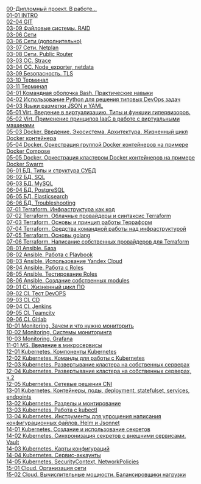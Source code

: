 [00-Дипломный проект. В работе...](homeworks/00-diploma)<BR>
[01-01 INTRO](homeworks/01-intro-01)<BR>
[02-04 GIT](homeworks/02-git-04)<BR>
[03-09 Файловые системы. RAID](homeworks/03-fs-09)<BR>
[03-06 Сети](homeworks/03-net-06)<BR>
[03-06 Сети (дополнительно)](homeworks/03-net-06_ds10)<BR>
[03-07 Сети. Netplan](homeworks/03-net-07)<BR>
[03-08 Сети. Public Router](homeworks/03-net-08)<BR>
[03-03 ОС. Strace](homeworks/03-os-03)<BR>
[03-04 ОС. Node_exporter, netdata](homeworks/03-os-04)<BR>
[03-09 Безопасность. TLS](homeworks/03-sec-09)<BR>
[03-10 Терминал](homeworks/03-term-01)<BR>
[03-11 Терминал](homeworks/03-term-02)<BR>
[04-01 Командная оболочка Bash. Практические навыки](homeworks/04-scr-01)<BR>
[04-02 Использование Python для решения типовых DevOps задач](homeworks/04-scr-02)<BR>
[04-03 Языки разметки JSON и YAML](homeworks/04-scr-03)<BR>
[05-01 Virt. Введение в виртуализацию. Типы и функции гипервизоров.](homeworks/05-virt-01-basics)<BR>
[05-02 Virt. Применение принципов IaaC в работе с виртуальными машинами](homeworks/05-virt-02-iaac)<BR>
[05-03 Docker. Введение. Экосистема. Архитектура. Жизненный цикл Docker контейнера](homeworks/05-virt-03-docker)<BR>
[05-04 Docker. Оркестрация группой Docker контейнеров на примере Docker Compose](homeworks/05-virt-04-compose)<BR>
[05-05 Docker. Оркестрация кластером Docker контейнеров на примере Docker Swarm](homeworks/05-virt-05-swarm)<BR>
[06-01 БД. Типы и структура СУБД](homeworks/06-db-01-basics)<BR>
[06-02 БД. SQL](homeworks/06-db-02-sql)<BR>
[06-03 БД. MySQL](homeworks/06-db-03-mysql)<BR>
[06-04 БД. PostgreSQL](homeworks/06-db-04-psql)<BR>
[06-05 БД. Elasticsearch](homeworks/06-db-05-elastic)<BR>
[06-06 БД. Troubleshooting](homeworks/06-db-06-tshooting)<BR>
[07-01 Terraform. Инфраструктура как код](homeworks/07-terraform-01-intro)<BR>
[07-02 Terraform. Облачные провайдеры и синтаксис Terraform](homeworks/07-terraform-02-syntax)<BR>
[07-03 Terraform. Основы и принцип работы Терраформ](homeworks/07-terraform-03-basic)<BR>
[07-04 Terraform. Средства командной работы над инфраструктурой](homeworks/07-terraform-04-teamwork)<BR>
[07-05 Terraform. Основы golang](homeworks/07-terraform-05-golang)<BR>
[07-06 Terraform. Написание собственных провайдеров для Terraform](homeworks/07-terraform-06-providers)<BR>
[08-01 Ansible. База](homeworks/08-ansible-01-basic)<BR>
[08-02 Ansible. Работа с Playbook](homeworks/08-ansible-02-playbook)<BR>
[08-03 Ansible. Использование Yandex Cloud](homeworks/08-ansible-03-yandex)<BR>
[08-04 Ansible. Работа с Roles](homeworks/08-ansible-04-role)<BR>
[08-05 Ansible. Тестирование Roles](homeworks/08-ansible-05-testing)<BR>
[08-06 Ansible. Создание собственных modules](homeworks/08-ansible-06-modules)<BR>
[09-01 CI. Жизненный цикл ПО](homeworks/09-ci-01-intro)<BR>
[09-02 CI. Тест DevOPS](homeworks/09-ci-02-devops)<BR>
[09-03 CI. CD](homeworks/09-ci-03-cicd)<BR>
[09-04 CI. Jenkins](homeworks/09-ci-04-jenkins)<BR>
[09-05 CI. Teamcity](homeworks/09-ci-05-teamcity)<BR>
[09-06 CI. Gitlab](homeworks/09-ci-06-gitlab)<BR>
[10-01 Monitoring. Зачем и что нужно мониторить](homeworks/10-monitoring-01-base)<BR>
[10-02 Monitoring. Системы мониторинга](homeworks/10-monitoring-02-systems)<BR>
[10-03 Monitoring. Grafana](homeworks/10-monitoring-03-grafana)<BR>
[11-01 MS. Введение в микросервисы](homeworks/11-microservices-01-intro)<BR>
[12-01 Kubernetes. Компоненты Kubernetes](homeworks/12-kubernetes-01-intro)<BR>
[12-02 Kubernetes. Команды для работы с Kubernetes](homeworks/12-kubernetes-02-commands)<BR>
[12-03 Kubernetes. Развертывание кластера на собственных серверах](homeworks/12-kubernetes-03-install-part-1)<BR>
[12-04 Kubernetes. Развертывание кластера на собственных серверах, ч.2](homeworks/12-kubernetes-04-install-part-2)<BR>
[12-05 Kubernetes. Сетевые решения CNI](homeworks/12-kubernetes-05-cni)<BR>
[13-01 Kubernetes. Контейнеры, поды, deployment, statefulset, services, endpoints](homeworks/13-kuberconfig-01-objects)<BR>
[13-02 Kubernetes. Разделы и монтирование](homeworks/13-kuberconfig-02-mounts)<BR>
[13-03 Kubernetes. Работа с kubectl](homeworks/13-kuberconfig-03-kubectl)<BR>
[13-04 Kubernetes. Инструменты для упрощения написания конфигурационных файлов. Helm и Jsonnet](homeworks/13-kuberconfig-04-helm)<BR>
[14-01 Kubernetes. Создание и использование секретов](homeworks/14-kuber-01-secrets)<BR>
[14-02 Kubernetes. Синхронизация секретов с внешними сервисами. Vault](homeworks/14-kuber-02-vault)<BR>
[14-03 Kubernetes. Карты конфигураций](homeworks/14-kuber-03-configmaps)<BR>
[14-04 Kubernetes. Сервис-аккаунты](homeworks/14-kuber-04-serviceaccounts)<BR>
[14-05 Kubernetes. SecurityContext, NetworkPolicies](homeworks/14-kuber-05-policy)<BR>
[15-01 Cloud. Организация сети](homeworks/15-cloud-01-network)<BR>
[15-02 Cloud. Вычислительные мощности. Балансировщики нагрузки](homeworks/15-cloud-02-loadb)<BR>
